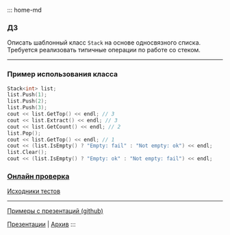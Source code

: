 ::: home-md 
<!-- .element: hidden="hidden" -->

### ДЗ
Описать шаблонный класс `Stack` на основе односвязного списка. Требуется реализовать типичные операции по работе со стеком.

---
### Пример использования класса
``` cpp
Stack<int> list;
list.Push(1);
list.Push(2);
list.Push(3);
cout << list.GetTop() << endl; // 3
cout << list.Extract() << endl; // 3
cout << list.GetCount() << endl; // 2
list.Pop();
cout << list.GetTop() << endl; // 1
cout << (list.IsEmpty() ? "Empty: fail" : "Not empty: ok") << endl;
list.Clear();
cout << (list.IsEmpty() ? "Empty: ok" : "Not empty: fail") << endl;
```

### [Онлайн проверка](https://coliru.stacked-crooked.com/a/ee81f49165908908)
[Исходники тестов](https://coliru.stacked-crooked.com/a/10e63df42a7168f0)

---
[Примеры с презентаций (github)](https://github.com/aatutor/oop_cpp_files)

[Презентации](https://aatutor.github.io/slides_oop_cpp/) | [Архив](https://sourceforge.net/projects/cpp-oop-top-aca/files/Lections/active/)
:::
